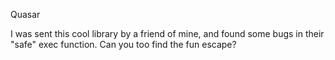 Quasar

I was sent this cool library by a friend of mine, and found some bugs in their "safe" exec function. Can you too find the fun escape?

